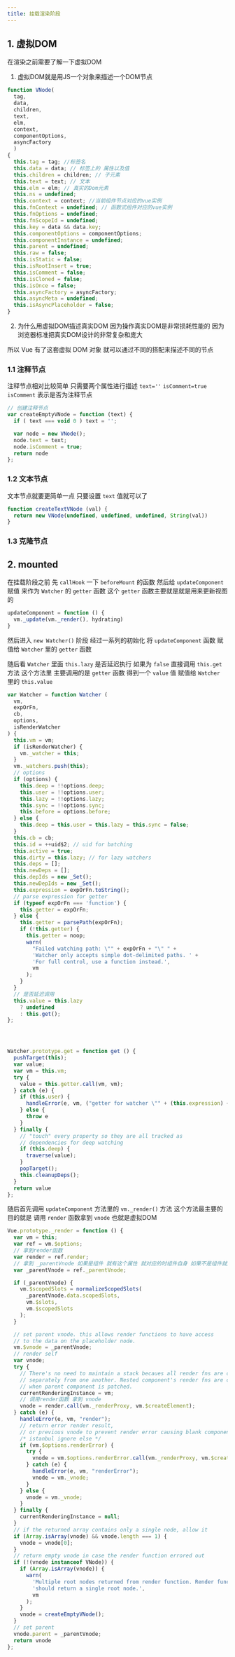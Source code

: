 ```yaml
---
title: 挂载渲染阶段
---
```


## 1. 虚拟DOM

在渲染之前需要了解一下虚拟DOM

1. 虚拟DOM就是用JS一个对象来描述一个DOM节点

```javascript
function VNode(
  tag,
  data,
  children,
  text,
  elm,
  context,
  componentOptions,
  asyncFactory
  )
{
  this.tag = tag; //标签名
  this.data = data; // 标签上的 属性以及值
  this.children = children; // 子元素
  this.text = text; // 文本
  this.elm = elm; // 真实的Dom元素
  this.ns = undefined;
  this.context = context; //当前组件节点对应的vue实例
  this.fnContext = undefined; // 函数式组件对应的vue实例
  this.fnOptions = undefined;
  this.fnScopeId = undefined;
  this.key = data && data.key;
  this.componentOptions = componentOptions;
  this.componentInstance = undefined;
  this.parent = undefined;
  this.raw = false;
  this.isStatic = false;
  this.isRootInsert = true;
  this.isComment = false;
  this.isCloned = false;
  this.isOnce = false;
  this.asyncFactory = asyncFactory;
  this.asyncMeta = undefined;
  this.isAsyncPlaceholder = false;
}
```

2. 为什么用虚拟DOM描述真实DOM 因为操作真实DOM是非常损耗性能的 因为浏览器标准把真实DOM设计的非常复杂和庞大

所以 Vue 有了这套虚拟 DOM 对象 就可以通过不同的搭配来描述不同的节点

### 1.1 注释节点

注释节点相对比较简单 只需要两个属性进行描述 `text=''` `isComment=true` `isComment` 表示是否为注释节点

```javascript
// 创建注释节点
var createEmptyVNode = function (text) {
  if ( text === void 0 ) text = '';

  var node = new VNode();
  node.text = text;
  node.isComment = true;
  return node
};
```

### 1.2 文本节点

文本节点就要更简单一点 只要设置 `text` 值就可以了

```javascript
function createTextVNode (val) {
  return new VNode(undefined, undefined, undefined, String(val))
}
```

### 1.3 克隆节点




## 2. mounted

在挂载阶段之前 先 `callHook` 一下 `beforeMount` 的函数 然后给 `updateComponent` 赋值 来作为 `Watcher` 的 `getter` 函数 这个 `getter` 函数主要就是就是用来更新视图的

```javascript
updateComponent = function () {
  vm._update(vm._render(), hydrating)
}
```

然后进入 `new Watcher()` 阶段 经过一系列的初始化 将 `updateComponent` 函数 赋值给 `Watcher` 里的 `getter` 函数

随后看 `Watcher` 里面 `this.lazy` 是否延迟执行 如果为 `false` 直接调用 `this.get` 方法 这个方法里 主要调用的是 `getter` 函数 得到一个 `value` 值 赋值给 `Watcher` 里的 `this.value`

```javascript
var Watcher = function Watcher (
  vm,
  expOrFn,
  cb,
  options,
  isRenderWatcher
) {
  this.vm = vm;
  if (isRenderWatcher) {
    vm._watcher = this;
  }
  vm._watchers.push(this);
  // options
  if (options) {
    this.deep = !!options.deep;
    this.user = !!options.user;
    this.lazy = !!options.lazy;
    this.sync = !!options.sync;
    this.before = options.before;
  } else {
    this.deep = this.user = this.lazy = this.sync = false;
  }
  this.cb = cb;
  this.id = ++uid$2; // uid for batching
  this.active = true;
  this.dirty = this.lazy; // for lazy watchers
  this.deps = [];
  this.newDeps = [];
  this.depIds = new _Set();
  this.newDepIds = new _Set();
  this.expression = expOrFn.toString();
  // parse expression for getter
  if (typeof expOrFn === 'function') {
    this.getter = expOrFn;
  } else {
    this.getter = parsePath(expOrFn);
    if (!this.getter) {
      this.getter = noop;
      warn(
        "Failed watching path: \"" + expOrFn + "\" " +
        'Watcher only accepts simple dot-delimited paths. ' +
        'For full control, use a function instead.',
        vm
      );
    }
  }
  // 是否延迟调用
  this.value = this.lazy
    ? undefined
    : this.get();
};




Watcher.prototype.get = function get () {
  pushTarget(this);
  var value;
  var vm = this.vm;
  try {
    value = this.getter.call(vm, vm);
  } catch (e) {
    if (this.user) {
      handleError(e, vm, ("getter for watcher \"" + (this.expression) + "\""));
    } else {
      throw e
    }
  } finally {
    // "touch" every property so they are all tracked as
    // dependencies for deep watching
    if (this.deep) {
      traverse(value);
    }
    popTarget();
    this.cleanupDeps();
  }
  return value
};
```

随后首先调用 `updateComponent` 方法里的 `vm._render()` 方法 这个方法最主要的目的就是 调用 `render` 函数拿到 `vnode` 也就是虚拟DOM

```javascript
Vue.prototype._render = function () {
  var vm = this;
  var ref = vm.$options;
  // 拿到render函数
  var render = ref.render;
  // 拿到 _parentVnode 如果是组件 就有这个属性 就对应的时组件自身 如果不是组件就没有这个属性 
  var _parentVnode = ref._parentVnode;

  if (_parentVnode) {
    vm.$scopedSlots = normalizeScopedSlots(
      _parentVnode.data.scopedSlots,
      vm.$slots,
      vm.$scopedSlots
    );
  }

  // set parent vnode. this allows render functions to have access
  // to the data on the placeholder node.
  vm.$vnode = _parentVnode;
  // render self
  var vnode;
  try {
    // There's no need to maintain a stack becaues all render fns are called
    // separately from one another. Nested component's render fns are called
    // when parent component is patched.
    currentRenderingInstance = vm;
    // 调用render函数 拿到 vnode
    vnode = render.call(vm._renderProxy, vm.$createElement);
  } catch (e) {
    handleError(e, vm, "render");
    // return error render result,
    // or previous vnode to prevent render error causing blank component
    /* istanbul ignore else */
    if (vm.$options.renderError) {
      try {
        vnode = vm.$options.renderError.call(vm._renderProxy, vm.$createElement, e);
      } catch (e) {
        handleError(e, vm, "renderError");
        vnode = vm._vnode;
      }
    } else {
      vnode = vm._vnode;
    }
  } finally {
    currentRenderingInstance = null;
  }
  // if the returned array contains only a single node, allow it
  if (Array.isArray(vnode) && vnode.length === 1) {
    vnode = vnode[0];
  }
  // return empty vnode in case the render function errored out
  if (!(vnode instanceof VNode)) {
    if (Array.isArray(vnode)) {
      warn(
        'Multiple root nodes returned from render function. Render function ' +
        'should return a single root node.',
        vm
      );
    }
    vnode = createEmptyVNode();
  }
  // set parent
  vnode.parent = _parentVnode;
  return vnode
};
```